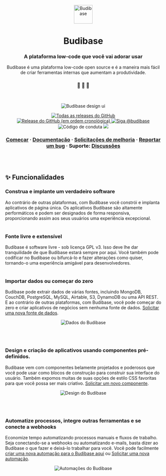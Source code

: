 <p align="center">
  <a href="https://www.budibase.com">
    <img alt="Budibase" src="https://res.cloudinary.com/daog6scxm/image/upload/v1696515725/Branding/Assets/Symbol/RGB/Full%20Colour/Budibase_Symbol_RGB_FullColour_cbqvha_1_z5cwq2.svg" width="60" />
  </a>
</p>
<h1 align="center">
  Budibase
</h1>

<h3 align="center">
  A plataforma low-code que você vai adorar usar
</h3>
<p align="center">
  Budibase é uma plataforma low-code open source e é a maneira mais fácil de criar ferramentas internas que aumentam a produtividade.
</p>

<h3 align="center">
 🤖 🎨 🚀
</h3>
<br>

<p align="center">
  <img alt="Budibase design ui" src="https://res.cloudinary.com/daog6scxm/image/upload/v1633524049/ui/design-ui-wide-mobile_gdaveq.jpg">
</p>

<p align="center">
  <a href="https://github.com/Budibase/budibase/releases">
    <img alt="Todas as releases do GitHub" src="https://img.shields.io/github/downloads/Budibase/budibase/total">
  </a>
  <a href="https://github.com/Budibase/budibase/releases">
    <img alt="Release do GitHub (em ordem cronológica)" src="https://img.shields.io/github/v/release/Budibase/budibase">
  </a>
  <a href="https://twitter.com/intent/follow?screen_name=budibase">
    <img src="https://img.shields.io/twitter/follow/budibase?style=social" alt="Siga @budibase" />
  </a>
  <img src="https://img.shields.io/badge/Contributor%20Covenant-v2.0%20adopted-ff69b4.svg" alt="Código de conduta" />
  <a href="https://codecov.io/gh/Budibase/budibase">
    <img src="https://codecov.io/gh/Budibase/budibase/graph/badge.svg?token=E8W2ZFXQOH"/>
  </a>
</p>

<h3 align="center">
  <a href="https://docs.budibase.com/getting-started">Começar</a>
  <span> · </span>
  <a href="https://docs.budibase.com">Documentação</a>
  <span> · </span>
  <a href="https://github.com/Budibase/budibase/discussions?discussions_q=category%3AIdeas">Solicitações de melhoria</a>
  <span> · </span>
  <a href="https://github.com/Budibase/budibase/issues">Reportar um bug</a>
  <span> · </span>
  Suporte: <a href="https://github.com/Budibase/budibase/discussions">Discussões</a>
</h3>

<br /><br />

## ✨ Funcionalidades

### Construa e implante um verdadeiro software
Ao contrário de outras plataformas, com Budibase você constrói e implanta aplicativos de página única. Os aplicativos Budibase são altamente performáticos e podem ser designados de forma responsiva, proporcionando assim aos seus usuários uma experiência excepcional.
<br /><br />

### Fonte livre e extensível
Budibase é software livre - sob licença GPL v3. Isso deve lhe dar tranquilidade de que Budibase estará sempre por aqui. Você também pode codificar no Budibase ou bifurcá-lo e fazer alterações como quiser, tornando-o uma experiência amigável para desenvolvedores.
<br /><br />

### Importar dados ou começar do zero
Budibase pode extrair dados de várias fontes, incluindo MongoDB, CouchDB, PostgreSQL, MySQL, Airtable, S3, DynamoDB ou uma API REST. E ao contrário de outras plataformas, com Budibase, você pode começar do zero e criar aplicativos de negócios sem nenhuma fonte de dados. [Solicitar uma nova fonte de dados](https://github.com/Budibase/budibase/discussions?discussions_q=category%3AIdeas).

<p align="center">
  <img alt="Dados do Budibase" src="https://res.cloudinary.com/daog6scxm/image/upload/v1636970242/Out%20of%20beta%20launch/data_n1tlhf.png">
</p>
<br /><br />

### Design e criação de aplicativos usando componentes pré-definidos.

Budibase vem com componentes belamente projetados e poderosos que você pode usar como blocos de construção para construir sua interface do usuário. Também expomos muitas de suas opções de estilo CSS favoritas para que você possa ser mais criativo. [Solicitar um novo componente](https://github.com/Budibase/budibase/discussions?discussions_q=category%3AIdeas).

<p align="center">
  <img alt="Design do Budibase" src="https://res.cloudinary.com/daog6scxm/image/upload/v1636970243/Out%20of%20beta%20launch/design-like-a-pro_qhlfeu.gif">
</p>
<br /><br />

### Automatize processos, integre outras ferramentas e se conecte a webhooks
Economize tempo automatizando processos manuais e fluxos de trabalho. Seja conectando-se a webhooks ou automatizando e-mails, basta dizer ao Budibase o que fazer e deixá-lo trabalhar para você. Você pode facilmente [criar uma nova automação para o Budibase aqui](https://github.com/Budibase/automations) ou [Solicitar uma nova automação](https://github.com/Budibase/budibase/discussions?discussions_q=category%3AIdeas).

<p align="center">
  <img alt="Automações do Budibase" src="https://res.cloudinary.com/daog6scxm/image/upload/v1636970486/Out%20of%20beta%20launch/automation_riro7u.png">
</p>
